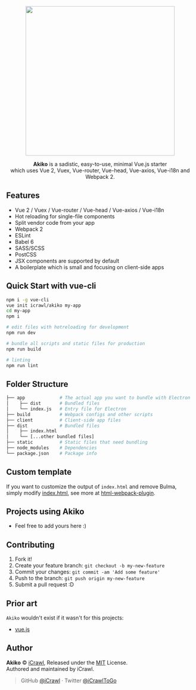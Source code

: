 <div align="center">
	<img src="https://lolisafe.moe/QHKALknp.png" width="400" />
	<br />
	<p>
		<strong>Akiko</strong> is a sadistic, easy-to-use, minimal Vue.js starter <br>which uses Vue 2, Vuex, Vue-router, Vue-head, Vue-axios, Vue-i18n and Webpack 2.
	</p>
</div>

## Features

- Vue 2 / Vuex / Vue-router / Vue-head / Vue-axios / Vue-i18n
- Hot reloading for single-file components
- Split vendor code from your app
- Webpack 2
- ESLint
- Babel 6
- SASS/SCSS
- PostCSS
- JSX components are supported by default
- A boilerplate which is small and focusing on client-side apps

## Quick Start with vue-cli

```bash
npm i -g vue-cli
vue init icrawl/akiko my-app
cd my-app
npm i

# edit files with hotreloading for development
npm run dev

# bundle all scripts and static files for production
npm run build

# linting
npm run lint
```

## Folder Structure

```bash
├── app             # The actual app you want to bundle with Electron
│    ├── dist       # Bundled files
│    └── index.js   # Entry file for Electron
├── build           # Webpack configs and other scripts
├── client          # Client-side app files
├── dist            # Bundled files
│    ├── index.html
│    └── [...other bundled files]
├── static          # Static files that need bundling
├── node_modules    # Dependencies
└── package.json    # Package info
```

## Custom template

If you want to customize the output of `index.html` and remove Bulma, simply modify [index.html](https://github.com/iCrawl/Akiko/blob/master/build/index.html), see more at [html-webpack-plugin](https://github.com/ampedandwired/html-webpack-plugin).

## Projects using Akiko

- Feel free to add yours here :)

## Contributing

1. Fork it!
2. Create your feature branch: `git checkout -b my-new-feature`
3. Commit your changes: `git commit -am 'Add some feature'`
4. Push to the branch: `git push origin my-new-feature`
5. Submit a pull request :D

## Prior art

`Akiko` wouldn't exist if it wasn't for this projects:

- [vue.js](https://vuejs.org/)

## Author

**Akiko** © [iCrawl](https://github.com/iCrawl), Released under the [MIT](https://github.com/iCrawl/akiko/blob/master/LICENSE) License.<br>
Authored and maintained by iCrawl.

> GitHub [@iCrawl](https://github.com/iCrawl) · Twitter [@iCrawlToGo](https://twitter.com/iCrawlToGo)